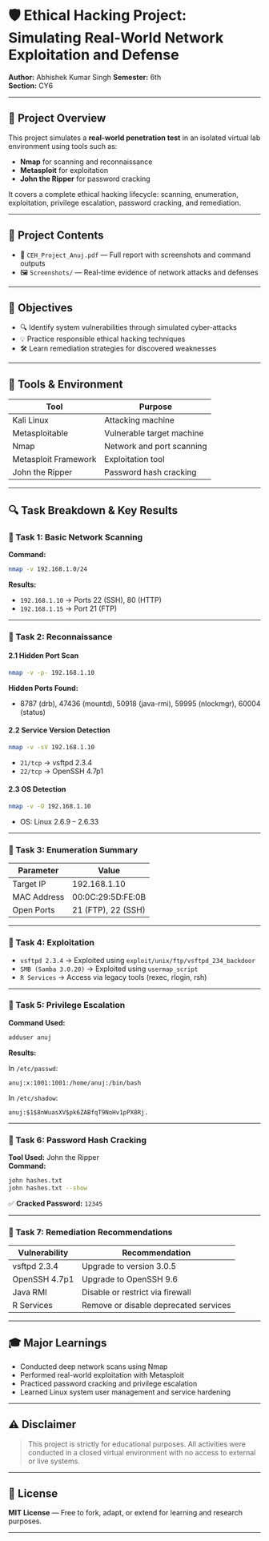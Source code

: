 # 🛡️ Ethical Hacking Project: Simulating Real-World Network Exploitation and Defense

**Author:** Abhishek Kumar Singh
**Semester:** 6th  
**Section:** CY6

---

## 📘 Project Overview

This project simulates a **real-world penetration test** in an isolated virtual lab environment using tools such as:

- **Nmap** for scanning and reconnaissance  
- **Metasploit** for exploitation  
- **John the Ripper** for password cracking  

It covers a complete ethical hacking lifecycle: scanning, enumeration, exploitation, privilege escalation, password cracking, and remediation.

---

## 📂 Project Contents

- 📄 `CEH_Project_Anuj.pdf` — Full report with screenshots and command outputs  
- 🖼️ `Screenshots/` — Real-time evidence of network attacks and defenses  

---

## 🎯 Objectives

- 🔍 Identify system vulnerabilities through simulated cyber-attacks  
- 💡 Practice responsible ethical hacking techniques  
- 🛠️ Learn remediation strategies for discovered weaknesses  

---

## 🧰 Tools & Environment

| Tool              | Purpose                        |
|------------------|--------------------------------|
| Kali Linux        | Attacking machine              |
| Metasploitable     | Vulnerable target machine      |
| Nmap              | Network and port scanning      |
| Metasploit Framework | Exploitation tool             |
| John the Ripper   | Password hash cracking         |

---

## 🔍 Task Breakdown & Key Results

### 🔹 Task 1: Basic Network Scanning
**Command:**
```bash
nmap -v 192.168.1.0/24
```
**Results:**
- `192.168.1.10` → Ports 22 (SSH), 80 (HTTP)
- `192.168.1.15` → Port 21 (FTP)

---

### 🔹 Task 2: Reconnaissance

#### 2.1 Hidden Port Scan
```bash
nmap -v -p- 192.168.1.10
```
**Hidden Ports Found:**
- 8787 (drb), 47436 (mountd), 50918 (java-rmi), 59995 (nlockmgr), 60004 (status)

#### 2.2 Service Version Detection
```bash
nmap -v -sV 192.168.1.10
```
- `21/tcp` → vsftpd 2.3.4  
- `22/tcp` → OpenSSH 4.7p1  

#### 2.3 OS Detection
```bash
nmap -v -O 192.168.1.10
```
- OS: Linux 2.6.9 – 2.6.33

---

### 🔹 Task 3: Enumeration Summary

| Parameter      | Value                         |
|----------------|-------------------------------|
| Target IP      | 192.168.1.10                  |
| MAC Address    | 00:0C:29:5D:FE:0B             |
| Open Ports     | 21 (FTP), 22 (SSH)            |

---

### 🔹 Task 4: Exploitation

- `vsftpd 2.3.4` → Exploited using `exploit/unix/ftp/vsftpd_234_backdoor`  
- `SMB (Samba 3.0.20)` → Exploited using `usermap_script`  
- `R Services` → Access via legacy tools (rexec, rlogin, rsh)  

---

### 🔹 Task 5: Privilege Escalation

**Command Used:**
```bash
adduser anuj
```

**Results:**

In `/etc/passwd`:
```
anuj:x:1001:1001:/home/anuj:/bin/bash
```

In `/etc/shadow`:
```
anuj:$1$8nWuasXV$pk6ZABfqT9NoHv1pPX8Rj.
```

---

### 🔹 Task 6: Password Hash Cracking

**Tool Used:** John the Ripper  
**Command:**
```bash
john hashes.txt
john hashes.txt --show
```

✅ **Cracked Password:** `12345`

---

### 🔹 Task 7: Remediation Recommendations

| Vulnerability    | Recommendation                        |
|------------------|----------------------------------------|
| vsftpd 2.3.4      | Upgrade to version 3.0.5              |
| OpenSSH 4.7p1     | Upgrade to OpenSSH 9.6                |
| Java RMI          | Disable or restrict via firewall      |
| R Services        | Remove or disable deprecated services |

---

## 🎓 Major Learnings

- Conducted deep network scans using Nmap  
- Performed real-world exploitation with Metasploit  
- Practiced password cracking and privilege escalation  
- Learned Linux system user management and service hardening  

---

## ⚠️ Disclaimer

> This project is strictly for educational purposes. All activities were conducted in a closed virtual environment with no access to external or live systems.

---

## 📜 License

**MIT License** — Free to fork, adapt, or extend for learning and research purposes.

---
